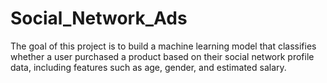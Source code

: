 # Social_Network_Ads
 The goal of this project is to build a machine learning model that classifies whether a user purchased a product based on their social network profile data, including features such as age, gender, and estimated salary.
